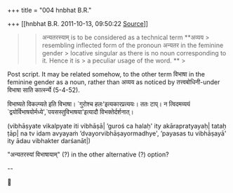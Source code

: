 +++
title = "004 hnbhat B.R."

+++
[[hnbhat B.R.	2011-10-13, 09:50:22 [Source](https://groups.google.com/g/bvparishat/c/ssKWQXDWdPc)]]



> 
> > 
> > अन्यतरस्याम् is to be considered as a technical term **अव्यय > resembling inflected form of the pronoun अन्यतर in the feminine gender > locative singular as there is no noun corresponding to it. Hence it is > a peculiar usage of the word. ** >
> 
> > 
> > 
> > 

  

  

Post script. It may be related somehow, to the other term विभाषा in the feminine gender as a noun, rather than अव्यय as noticed by तत्त्वबोधिनी-under विभाषा साति कार्त्स्न्ये (5-4-52).

  

विभाष्यते विकल्प्यते इति विभाषा। \`गुरोश्च हलः'इत्यकारप्रत्ययः। ततः टाप्। न त्विदमव्ययं \`द्वयोर्विभाषयोर्मध्ये',\`पयसस्तुविभाषया'इत्यादौ विभक्तेर्दर्शनात्।

(vibhāṣyate vikalpyate iti vibhāṣā\| ’guroś ca halaḥ' ity akārapratyayaḥ\| tataḥ ṭāp\| na tv idam avyayaṁ ’dvayorvibhāṣayormadhye', ’payasas tu vibhāṣayā' ity ādau vibhakter darśanāt\|)

  

"अन्यतरस्यां विभाषायाम्" (?) in the other alternative (?) option?



--




